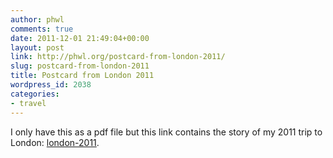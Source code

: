 ```yaml
---
author: phwl
comments: true
date: 2011-12-01 21:49:04+00:00
layout: post
link: http://phwl.org/postcard-from-london-2011/
slug: postcard-from-london-2011
title: Postcard from London 2011
wordpress_id: 2038
categories:
- travel
---
```


I only have this as a pdf file but this link contains the story of my 2011 trip to London: [london-2011](http://phwl.org/wp-content/uploads/2014/12/london-2011.pdf).
